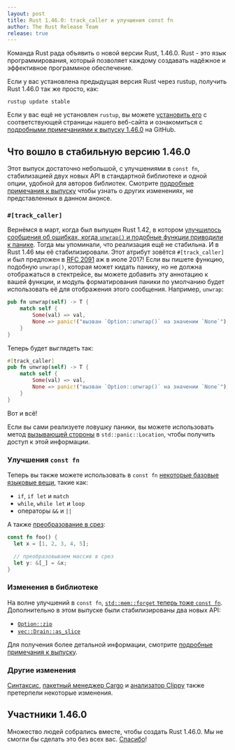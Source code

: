 ```yaml
---
layout: post
title: Rust 1.46.0: track_caller и улучшения const fn
author: The Rust Release Team
release: true
---
```


Команда Rust рада объявить о новой версии Rust, 1.46.0. Rust - это язык программирования, который позволяет каждому создавать надёжное и эффективное программное обеспечение.

Если у вас установлена предыдущая версия Rust через rustup, получить Rust 1.46.0 так же просто, как:

```console
rustup update stable
```

Если у вас ещё не установлен `rustup`, вы можете [установить его](https://www.rust-lang.org/install.html) с соответствующей страницы нашего веб-сайта и ознакомиться с [подробными примечаниями к выпуску 1.46.0] на GitHub.

## Что вошло в стабильную версию 1.46.0

Этот выпуск достаточно небольшой, с улучшениями в `const fn`, стабилизацией двух новых API в стандартной библиотеке и одной опции, удобной для авторов библиотек. Смотрите [подробные примечания к выпуску](https://github.com/rust-lang/rust/blob/master/RELEASES.md#version-1460-2020-08-27) чтобы узнать о других изменениях, не представленных в данном анонсе.

### `#[track_caller]`

Вернёмся в март, когда был выпущен Rust 1.42, в котором [улучшилось сообщения об ошибках, когда `unwrap()` и подобные функции приводили к панике]. Тогда мы упоминали, что реализация ещё не стабильна. И в Rust 1.46 мы её стабилизировали.
Этот атрибут зовётся `#[track_caller]` и был предложен в [RFC 2091] аж в июле 2017! Если вы пишете функцию, подобную `unwrap()`, которая может кидать панику, но не должна отображаться в стектрейсе, вы можете добавить эту аннотацию к вашей функции, и модуль форматирования паники по умолчанию будет использовать её для отображения этого сообщения. Например, `unwrap`:

```rust
pub fn unwrap(self) -> T {
    match self {
        Some(val) => val,
        None => panic!("вызван `Option::unwrap()` на значении `None`"),
    }
}
```

Теперь будет выглядеть так:

```rust
#[track_caller]
pub fn unwrap(self) -> T {
    match self {
        Some(val) => val,
        None => panic!("вызван `Option::unwrap()` на значении `None`"),
    }
}
```

Вот и всё!

Если вы сами реализуете ловушку паники, вы можете использовать метод [вызывающей стороны] в `std::panic::Location`, чтобы получить доступ к этой информации.

### Улучшения `const fn`

Теперь вы также можете использовать в `const fn` [некоторые базовые языковые вещи], такие как:

- `if`, `if let` и `match`
- `while`, `while let` и `loop`
- операторы `&&` и `||`

А также [преобразование в срез]:

```rust
const fn foo() {
  let x = [1, 2, 3, 4, 5];

  // преобразовываем массив в срез
  let y: &[_] = &x;
}
```

### Изменения в библиотеке

На волне улучшений в `const fn`, <a href="https://github.com/rust-lang/rust/pull/73887/" data-md-type="link"><code data-md-type="codespan">std::mem::forget</code> теперь тоже `const fn`</a>. Дополнительно в этом выпуске были стабилизированы два новых API:

- [`Option::zip`]
- [`vec::Drain::as_slice`](https://doc.rust-lang.org/stable/std/vec/struct.Drain.html#method.as_slice)

Для получения более детальной информации, смотрите [подробные примечания к выпуску](https://github.com/rust-lang/rust/blob/master/RELEASES.md#version-1460-2020-08-27).

### Другие изменения

[Синтаксис](https://github.com/rust-lang/rust/blob/master/RELEASES.md#version-1460-2020-08-27), [пакетный менеджер Cargo] и [анализатор Clippy] также претерпели некоторые изменения.

## Участники 1.46.0

Множество людей собрались вместе, чтобы создать Rust 1.46.0. Мы не смогли бы сделать это без всех вас. [Спасибо](https://thanks.rust-lang.org/rust/1.46.0/)!


[подробными примечаниями к выпуску 1.46.0]: https://www.rust-lang.org/tools/install
[улучшилось сообщения об ошибках, когда `unwrap()` и подобные функции приводили к панике]: https://github.com/rust-lang/rust/blob/master/RELEASES.md#version-1460-2020-08-27
[RFC 2091]: https://blog.rust-lang.org/2020/03/12/Rust-1.42.html#useful-line-numbers-in-option-and-result-panic-messages
[вызывающей стороны]: https://github.com/rust-lang/rfcs/pull/2091
[некоторые базовые языковые вещи]: https://doc.rust-lang.org/stable/std/panic/struct.Location.html#method.caller
[преобразование в срез]: https://github.com/rust-lang/rust/pull/72437/
[`Option::zip`]: https://github.com/rust-lang/rust/pull/73862/
[пакетный менеджер Cargo]: https://github.com/rust-lang/rust/pull/73887/
[анализатор Clippy]: https://doc.rust-lang.org/stable/std/option/enum.Option.html#method.zip
